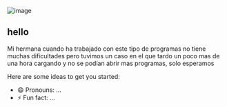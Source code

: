 ![image](https://user-images.githubusercontent.com/113820547/218565665-fb237c5d-6f9b-4764-b351-4999b80ca08b.png)

## **hello**

Mi hermana cuando ha trabajado con este tipo de programas no tiene muchas dificultades pero tuvimos un caso en el que tardo un poco mas de una hora cargando y no se podían abrir mas programas, solo esperamos 

Here are some ideas to get you started:

- 😄 Pronouns: ...
- ⚡ Fun fact: ...
